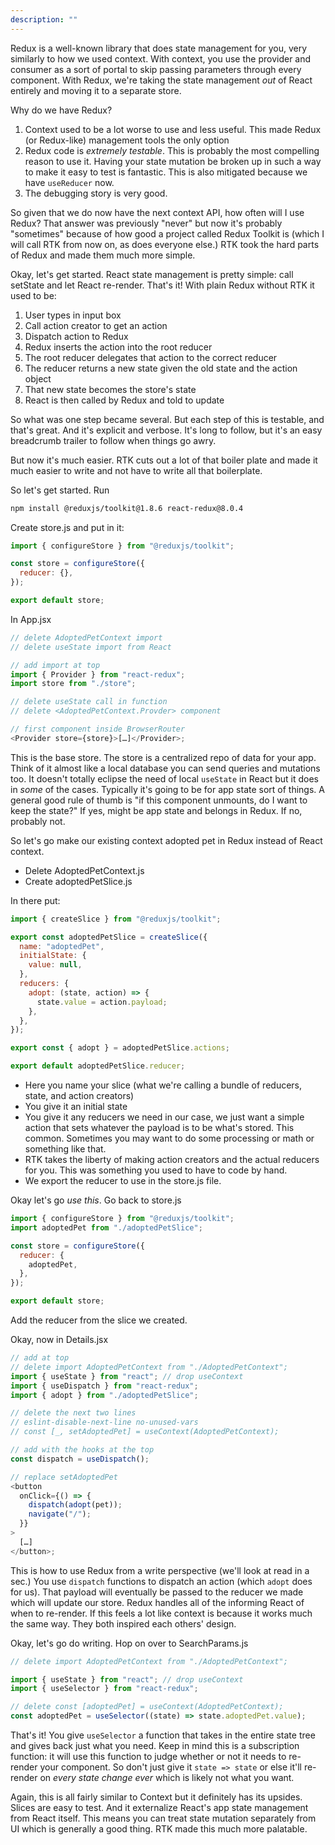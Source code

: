 ```yaml
---
description: ""
---
```


Redux is a well-known library that does state management for you, very similarly to how we used context. With context, you use the provider and consumer as a sort of portal to skip passing parameters through every component. With Redux, we're taking the state management _out_ of React entirely and moving it to a separate store.

Why do we have Redux?

1. Context used to be a lot worse to use and less useful. This made Redux (or Redux-like) management tools the only option
1. Redux code is _extremely testable_. This is probably the most compelling reason to use it. Having your state mutation be broken up in such a way to make it easy to test is fantastic. This is also mitigated because we have `useReducer` now.
1. The debugging story is very good.

So given that we do now have the next context API, how often will I use Redux? That answer was previously "never" but now it's probably "sometimes" because of how good a project called Redux Toolkit is (which I will call RTK from now on, as does everyone else.) RTK took the hard parts of Redux and made them much more simple.

Okay, let's get started. React state management is pretty simple: call setState and let React re-render. That's it! With plain Redux without RTK it used to be:

1. User types in input box
1. Call action creator to get an action
1. Dispatch action to Redux
1. Redux inserts the action into the root reducer
1. The root reducer delegates that action to the correct reducer
1. The reducer returns a new state given the old state and the action object
1. That new state becomes the store's state
1. React is then called by Redux and told to update

So what was one step became several. But each step of this is testable, and that's great. And it's explicit and verbose. It's long to follow, but it's an easy breadcrumb trailer to follow when things go awry.

But now it's much easier. RTK cuts out a lot of that boiler plate and made it much easier to write and not have to write all that boilerplate.

So let's get started. Run

```bash
npm install @reduxjs/toolkit@1.8.6 react-redux@8.0.4
```

Create store.js and put in it:

```javascript
import { configureStore } from "@reduxjs/toolkit";

const store = configureStore({
  reducer: {},
});

export default store;
```

In App.jsx

```javascript
// delete AdoptedPetContext import
// delete useState import from React

// add import at top
import { Provider } from "react-redux";
import store from "./store";

// delete useState call in function
// delete <AdoptedPetContext.Provder> component

// first component inside BrowserRouter
<Provider store={store}>[…]</Provider>;
```

This is the base store. The store is a centralized repo of data for your app. Think of it almost like a local database you can send queries and mutations too. It doesn't totally eclipse the need of local `useState` in React but it does in _some_ of the cases. Typically it's going to be for app state sort of things. A general good rule of thumb is "if this component unmounts, do I want to keep the state?" If yes, might be app state and belongs in Redux. If no, probably not.

So let's go make our existing context adopted pet in Redux instead of React context.

- Delete AdoptedPetContext.js
- Create adoptedPetSlice.js

In there put:

```javascript
import { createSlice } from "@reduxjs/toolkit";

export const adoptedPetSlice = createSlice({
  name: "adoptedPet",
  initialState: {
    value: null,
  },
  reducers: {
    adopt: (state, action) => {
      state.value = action.payload;
    },
  },
});

export const { adopt } = adoptedPetSlice.actions;

export default adoptedPetSlice.reducer;
```

- Here you name your slice (what we're calling a bundle of reducers, state, and action creators)
- You give it an initial state
- You give it any reducers we need in our case, we just want a simple action that sets whatever the payload is to be what's stored. This common. Sometimes you may want to do some processing or math or something like that.
- RTK takes the liberty of making action creators and the actual reducers for you. This was something you used to have to code by hand.
- We export the reducer to use in the store.js file.

Okay let's go _use this_. Go back to store.js

```javascript
import { configureStore } from "@reduxjs/toolkit";
import adoptedPet from "./adoptedPetSlice";

const store = configureStore({
  reducer: {
    adoptedPet,
  },
});

export default store;
```

Add the reducer from the slice we created.

Okay, now in Details.jsx

```javascript
// add at top
// delete import AdoptedPetContext from "./AdoptedPetContext";
import { useState } from "react"; // drop useContext
import { useDispatch } from "react-redux";
import { adopt } from "./adoptedPetSlice";

// delete the next two lines
// eslint-disable-next-line no-unused-vars
// const [_, setAdoptedPet] = useContext(AdoptedPetContext);

// add with the hooks at the top
const dispatch = useDispatch();

// replace setAdoptedPet
<button
  onClick={() => {
    dispatch(adopt(pet));
    navigate("/");
  }}
>
  […]
</button>;
```

This is how to use Redux from a write perspective (we'll look at read in a sec.) You use `dispatch` functions to dispatch an action (which `adopt` does for us). That payload will eventually be passed to the reducer we made which will update our store. Redux handles all of the informing React of when to re-render. If this feels a lot like context is because it works much the same way. They both inspired each others' design.

Okay, let's go do writing. Hop on over to SearchParams.js

```jsx
// delete import AdoptedPetContext from "./AdoptedPetContext";

import { useState } from "react"; // drop useContext
import { useSelector } from "react-redux";

// delete const [adoptedPet] = useContext(AdoptedPetContext);
const adoptedPet = useSelector((state) => state.adoptedPet.value);
```

That's it! You give `useSelector` a function that takes in the entire state tree and gives back just what you need. Keep in mind this is a subscription function: it will use this function to judge whether or not it needs to re-render your component. So don't just give it `state => state` or else it'll re-render on _every state change ever_ which is likely not what you want.

Again, this is all fairly similar to Context but it definitely has its upsides. Slices are easy to test. And it externalize React's app state management from React itself. This means you can treat state mutation separately from UI which is generally a good thing. RTK made this much more palatable.
